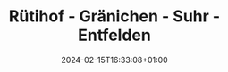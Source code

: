 ---
slug: "ruetihof_graenichen_suhr_entfelden"
title: "Rütihof - Gränichen - Suhr - Entfelden"
draft: false
type: activities
date: "2024-02-15T16:33:08+01:00"
country: "Schweiz/Suisse/Svizzera/Svizra"
state: "Aargau"
activity_type: "cycling"
length_km: 18.34
duration: "1h 10m"
moving_time: "1h 8m"
total_ascent: 257
total_descent: 252
start_time: "2024-02-15T16:33:08+01:00"
end_time: "2024-02-15T17:43:46+01:00"
start_point_lat: 47.33884
start_point_lon: 8.05080
end_point_lat: 47.33880
end_point_lon: 8.05062
elevation_start: 0.00
elevation_end: 0.00
difficulty: "Bewertung: leicht."
description: "Diese malerische Radtour beginnt in Rütihof und führt durch Gränichen, Suhr und Entfelden im schönen Kanton Aargau, Schweiz. Die 18,34 km lange Strecke bietet sanfte Anstiege und Abfahrten mit einem Gesamtaufstieg von 257 Metern und einem Gesamtabstieg von 252 Metern. Genießen Sie die abwechslungsreiche Landschaft und die idyllischen Dörfer auf dieser entspannten Tour"
teaser_image: ./images/teaser/ruetihof_graenichen_suhr_entfelden.png
// trackpoints:
---